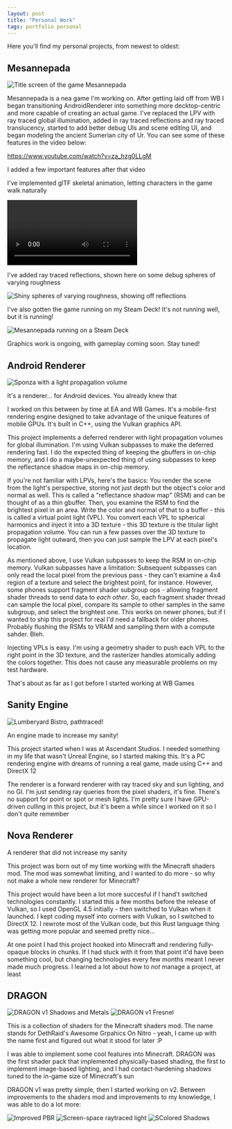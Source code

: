 ```yaml
--- 
layout: post
title: "Personal Work"
tags: portfolio personal
---
```


Here you'll find my personal projects, from newest to oldest:

## Mesannepada

![Title screen of the game Mesannepada](/img/mesannepada/main_menu.png)

Mesannepada is a nea game I'm working on. After getting laid off from WB I began transitioning AndroidRenderer into something more decktop-centric and more capable of creating an actual game. I've replaced the LPV with ray traced global illumination, added in ray traced reflections and ray traced translucency, started to add better debug UIs and scene editing UI, and began modeling the ancient Sumerian city of Ur. You can see some of these features in the video below:

https://www.youtube.com/watch?v=za_hzg0LLgM

I added a few important features after that video

I've implemented glTF skeletal animation, letting characters in the game walk naturally

![A Sumerian guy walking in place](/img/mesannepada/walkcycle.mp4)

I've added ray traced reflections, shown here on some debug spheres of varying roughness

![Shiny spheres of varying roughness, showing off reflections](/img/mesannepada/relax%20metal%20spheres.png)

I've also gotten the game running on my Steam Deck! It's not running well, but it is running!

![Mesannepada running on a Steam Deck](/img/mesannepada/running%20on%20deck.jpg)

Graphics work is ongoing, with gameplay coming soon. Stay tuned!

## Android Renderer

![Sponza with a light propagation volume](/img/AndroidRendererSponzaLPV.png)

It's a renderer... for Android devices. You already knew that

I worked on this between by time at EA and WB Games. It's a mobile-first rendering engine designed to take advantage of the unique features of mobile GPUs. It's built in C++, using the Vulkan graphics API.

This project implements a deferred renderer with light propagation volumes for global illumination. I'm using Vulkan subpasses to make the deferred rendering fast. I do the expected thing of keeping the gbuffers in on-chip memory, and I do a maybe-unexpected thing of using subpasses to keep the reflectance shadow maps in on-chip memory.

If you're not familiar with LPVs, here's the basics: You render the scene from the light's perspective, storing not just depth but the object's color and normal as well. This is called a "reflectance shadow map" (RSM) and can be thought of as a thin gbuffer. Then, you examine the RSM to find the brightest pixel in an area. Write the color and normal of that to a buffer - this is called a virtual point light (VPL). You convert each VPL to spherical harmonics and inject it into a 3D texture - this 3D texture is the titular light propagation volume. You can run a few passes over the 3D texture to propagate light outward, then you can just sample the LPV at each pixel's location.

As mentioned above, I use Vulkan subpasses to keep the RSM in on-chip memory. Vulkan subpasses have a limitation: Subsequent subpasses can only read the local pixel from the previous pass - they can't examine a 4x4 region of a texture and select the brightest point, for instance. However, some phones support fragment shader subgroup ops - allowing fragment shader threads to send data to _each other_. So, each fragment shader thread can sample the local pixel, compare its sample to other samples in the same subgroup, and select the brightest one. This works on newer phones, but if I wanted to ship this project for real I'd need a fallback for older phones. Probably flushing the RSMs to VRAM and sampling them with a compute sahder. Bleh.

Injecting VPLs is easy. I'm using a geometry shader to push each VPL to the right point in the 3D texture, and the rasterizer handles atomically adding the colors together. This does not cause any measurable problems on my test hardware.

That's about as far as I got before I started working at WB Games

## Sanity Engine

![Lumberyard Bistro, pathtraced!](/img/SanityEnginePathtracedBistro.png)

An engine made to increase my sanity!

This project started when I was at Ascendant Studios. I needed something in my life that wasn't Unreal Engine, so I started making this. It's a PC rendering engine with dreams of running a real game, made using C++ and DirectX 12

The renderer is a forward renderer with ray traced sky and sun lighting, and no GI. I'm just sending ray queries from the pixel shaders, it's fine. There's no support for point or spot or mesh lights. I'm pretty sure I have GPU-driven culling in this project, but it's been a while since I worked on it so I don't quite remember

## Nova Renderer

A renderer that did not increase my sanity 

This project was born out of my time working with the Minecraft shaders mod. The mod was somewhat limiting, and I wanted to do more - so why not make a whole new renderer for Minecraft?

This project would have been a lot more succesful if I hand't switched technologies constantly. I started this a few months before the release of Vulkan, so I used OpenGL 4.5 initially - then switched to Vulkan when it launched. I kept coding myself into corners with Vulkan, so I switched to DirectX 12. I rewrote most of the Vulkan code, but this Rust language thing was getting more popular and seemed pretty nice...

At one point I had this project hooked into Minecraft and rendering fully-opaque blocks in chunks. If I had stuck with it from that point it'd have been something cool, but changing technologies every few months meant I never made much progress. I learned a lot about how to _not_ manage a project, at least

## DRAGON

![DRAGON v1 Shadows and Metals](/img/dragon_v1_ult.png) ![DRAGON v1 Fresnel](/img/fresnel1.png)

This is a collection of shaders for the Minecraft shaders mod. The name stands for DethRaid's Awesome Grpahics On Nitro - yeah, I came up with the name first and figured out what it stood for later :P

I was able to implement some cool features into Minecraft. DRAGON was the first shader pack that implemented physically-based shading, the first to implement image-based lighting, and I had contact-hardening shadows tuned to the in-game size of Minecraft's sun

DRAGON v1 was pretty simple, then I started working on v2. Between improvements to the shaders mod and improvements to my knowledge, I was able to do a lot more:

![Improved PBR](/img/PBR-improved-full.png)
![Screen-space raytraced light](/img/raytraced_light_full.png)
![SColored Shadows](/img/shadows-colored-full.png)
